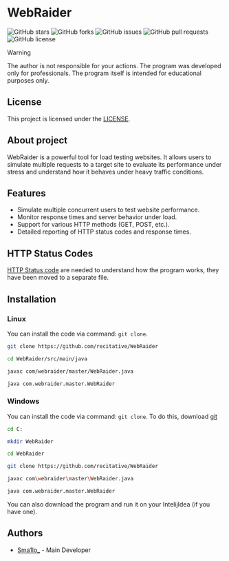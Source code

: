 # WebRaider

 ![GitHub stars](https://img.shields.io/github/stars/recitative/WebRaider?style=flat-square&color=brightgreen) ![GitHub forks](https://img.shields.io/github/forks/recitative/WebRaider?style=flat-square&color=brightgreen) ![GitHub issues](https://img.shields.io/github/issues/recitative/WebRaider?style=flat-square&color=brightgreen) ![GitHub pull requests](https://img.shields.io/github/issues-pr/recitative/WebRaider?style=flat-square&color=brightgreen) ![GitHub license](https://img.shields.io/github/license/recitative/WebRaider?style=flat-square&color=brightgreen)



> [!WARNING]
> The author is not responsible for your actions. The program was developed only for professionals. The program itself is intended for educational purposes only.  

## License

This project is licensed under the [LICENSE](https://github.com/recitative/WebRaider/blob/main/LICENSE).

## About project

WebRaider is a powerful tool for load testing websites. It allows users to simulate multiple requests to a target site to evaluate its performance under stress and understand how it behaves under heavy traffic conditions.

## Features

- Simulate multiple concurrent users to test website performance.
- Monitor response times and server behavior under load.
- Support for various HTTP methods (GET, POST, etc.).
- Detailed reporting of HTTP status codes and response times.

## HTTP Status Codes

 [HTTP Status code](https://github.com/recitative/WebRaider/blob/main/HTTP_STATUS_CODES.md) are needed to understand how the program works, they have been moved to a separate file.

## Installation

### Linux

You can install the code via command: ``git clone``.

```bash
git clone https://github.com/recitative/WebRaider
```

```bash
cd WebRaider/src/main/java  
```

```bash
javac com/webraider/master/WebRaider.java
```

```bash
java com.webraider.master.WebRaider
```

### Windows 
You can install the code via command: ``git clone``. To do this, download [git](https://git-scm.com/downloads)

```bash
cd C:
```

```bash
mkdir WebRaider
```

```bash
cd WebRaider
```

```bash
git clone https://github.com/recitative/WebRaider
```

```bash
javac com\webraider\master\WebRaider.java
```

```bash
java com.webraider.master.WebRaider
```

You can also download the program and run it on your IntelijIdea (if you have one).

## Authors

- [Sma1lo_](https://github.com/Sma1lo) - Main Developer